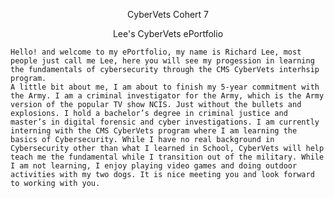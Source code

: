 <p align="center">
    CyberVets Cohert 7
</p>

<p align="center">
  Lee's CyberVets ePortfolio
    

    Hello! and welcome to my ePortfolio, my name is Richard Lee, most people just call me Lee, here you will see my progession in learning the fundamentals of cybersecurity through the CMS CyberVets interhsip program. 
    A little bit about me, I am about to finish my 5-year commitment with the Army. I am a criminal investigator for the Army, which is the Army version of the popular TV show NCIS. Just without the bullets and explosions. I hold a bachelor’s degree in criminal justice and master’s in digital forensic and cyber investigations. I am currently interning with the CMS CyberVets program where I am learning the basics of Cybersecurity. While I have no real background in Cybersecurity other than what I learned in School, CyberVets will help teach me the fundamental while I transition out of the military. While I am not learning, I enjoy playing video games and doing outdoor activities with my two dogs. It is nice meeting you and look forward to working with you. 
